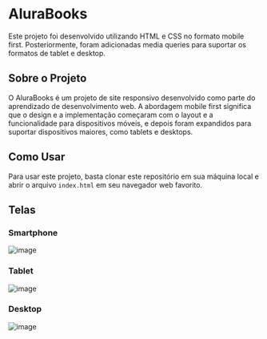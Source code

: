 # AluraBooks
Este projeto foi desenvolvido utilizando HTML e CSS no formato mobile first. Posteriormente, foram adicionadas media queries para suportar os formatos de tablet e desktop.

## Sobre o Projeto

O AluraBooks é um projeto de site responsivo desenvolvido como parte do aprendizado de desenvolvimento web. A abordagem mobile first significa que o design e a implementação começaram com o layout e a funcionalidade para dispositivos móveis, e depois foram expandidos para suportar dispositivos maiores, como tablets e desktops.

## Como Usar

Para usar este projeto, basta clonar este repositório em sua máquina local e abrir o arquivo `index.html` em seu navegador web favorito.

## Telas 
### Smartphone
![image](https://github.com/renataigarashi/alurabooks/assets/21979981/c4bfb33f-9792-428c-9a20-17720a1eb0f7)
### Tablet
![image](https://github.com/renataigarashi/alurabooks/assets/21979981/5090d0ae-2c59-4712-8081-9f6852523287)
### Desktop
![image](https://github.com/renataigarashi/alurabooks/assets/21979981/b1920c16-acd0-41b3-a6c0-c71286ec490a)


